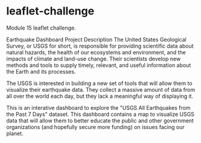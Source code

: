 # leaflet-challenge
Module 15 leaflet challenge.

Earthquake Dashboard
Project Description
The United States Geological Survey, or USGS for short, is responsible for providing scientific data about natural hazards, the health of our ecosystems and environment, and the impacts of climate and land-use change. Their scientists develop new methods and tools to supply timely, relevant, and useful information about the Earth and its processes.

The USGS is interested in building a new set of tools that will allow them to visualize their earthquake data. They collect a massive amount of data from all over the world each day, but they lack a meaningful way of displaying it.

This is an interative dashboard to explore the "USGS All Earthquakes from the Past 7 Days" dataset. This dashboard contains a map to visualize USGS data that will allow them to better educate the public and other government organizations (and hopefully secure more funding) on issues facing our planet.
